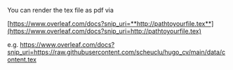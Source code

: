 You can render the tex file as pdf via

[https://www.overleaf.com/docs?snip_uri=**http://pathtoyourfile.tex**](https://www.overleaf.com/docs?snip_uri=http://pathtoyourfile.tex)

e.g.
https://www.overleaf.com/docs?snip_uri=https://raw.githubusercontent.com/scheuclu/hugo_cv/main/data/content.tex
